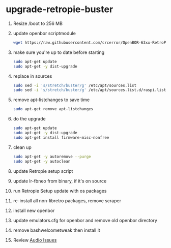 # upgrade-retropie-buster

1. Resize /boot to 256 MB

1. update openbor scriptmodule

    ```sh
    wget https://raw.githubusercontent.com/crcerror/OpenBOR-63xx-RetroPie-openbeta/master/scriptmodules/openbor-6xxx-RPi4/openbor-v6510-RPi4.sh -O- | tr -d '\r' > /home/pi/RetroPie-Setup/scriptmodules/ports/openbor-v6510-RPi4.sh
    ```

1. make sure you're up to date before starting

    ```sh
    sudo apt-get update
    sudo apt-get -y dist-upgrade
    ```

1. replace in sources

    ```sh
    sudo sed -i 's/stretch/buster/g' /etc/apt/sources.list
    sudo sed -i 's/stretch/buster/g' /etc/apt/sources.list.d/raspi.list
    ```

1. remove apt-listchanges to save time

    ```sh
    sudo apt-get remove apt-listchanges
    ```

1. do the upgrade

    ```sh
    sudo apt-get update
    sudo apt-get -y dist-upgrade
    sudo apt-get install firmware-misc-nonfree
    ```

1. clean up

    ```sh
    sudo apt-get -y autoremove --purge
    sudo apt-get -y autoclean
    ```

1. update Retropie setup script

1. update lr-fbneo from binary, if it's on source

1. run Retropie Setup update with os packages

1. re-install all non-libretro packages, remove scraper

1. install new openbor

1. update emulators.cfg for openbor and remove old openbor directory

1. remove bashwelcometweak then install it

1. Review [Audio Issues](https://retropie.org.uk/forum/topic/26628/audio-issues-after-latest-raspbian-updates)
